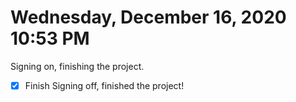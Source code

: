 # Wednesday, December 16, 2020 10:53 PM
Signing on, finishing the project.
- [X] Finish
Signing off, finished the project! 